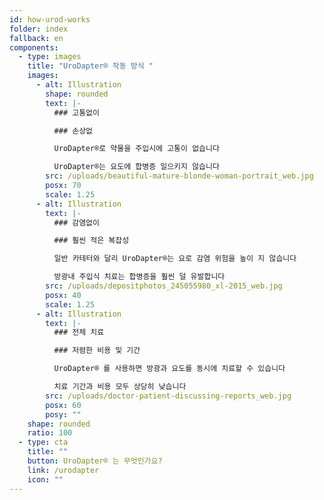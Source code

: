 ```yaml
---
id: how-urod-works
folder: index
fallback: en
components:
  - type: images
    title: "UroDapter® 작동 방식 "
    images:
      - alt: Illustration
        shape: rounded
        text: |-
          ### 고통없이

          ### 손상없

          UroDapter®로 약물을 주입시에 고통이 없습니다

          UroDapter®는 요도에 합병증 일으키지 않습니다
        src: /uploads/beautiful-mature-blonde-woman-portrait_web.jpg
        posx: 70
        scale: 1.25
      - alt: Illustration
        text: |-
          ### 감염없이

          ### 훨씬 적은 복잡성

          일반 카테터와 달리 UroDapter®는 요로 감염 위험을 높이 지 않습니다

          방광내 주입식 치료는 합병증을 훨씬 덜 유발합니다
        src: /uploads/depositphotos_245055980_xl-2015_web.jpg
        posx: 40
        scale: 1.25
      - alt: Illustration
        text: |-
          ### 전체 치료

          ### 저렴한 비용 및 기간

          UroDapter® 를 사용하면 방광과 요도를 동시에 치료할 수 있습니다

          치료 기간과 비용 모두 상당히 낮습니다
        src: /uploads/doctor-patient-discussing-reports_web.jpg
        posx: 60
        posy: ""
    shape: rounded
    ratio: 100
  - type: cta
    title: ""
    button: UroDapter® 는 무엇인가요?
    link: /urodapter
    icon: ""
---
```

